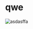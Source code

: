 # qwe
![asdasffa](https://3dnews.ru/assets/external/illustrations/2021/04/15/1037443/486.jpg, "sdfsdfs")
